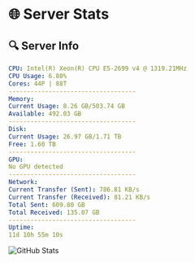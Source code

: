 # 🌐 Server Stats
## 🔍 Server Info
```yaml
CPU: Intel(R) Xeon(R) CPU E5-2699 v4 @ 1319.21MHz
CPU Usage: 6.80%
Cores: 44P | 88T
-----------------------------------
Memory:
Current Usage: 8.26 GB/503.74 GB
Available: 492.03 GB
-----------------------------------
Disk:
Current Usage: 26.97 GB/1.71 TB
Free: 1.60 TB
-----------------------------------
GPU:
No GPU detected
-----------------------------------
Network:
Current Transfer (Sent): 786.81 KB/s
Current Transfer (Received): 81.21 KB/s
Total Sent: 609.80 GB
Total Received: 135.07 GB
-----------------------------------
Uptime:
11d 10h 55m 10s
```
![GitHub Stats](https://img.shields.io/badge/Updated-2025-05-01_04:03:58-blue)